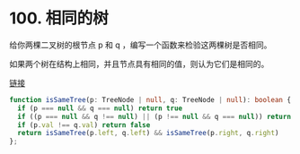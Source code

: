 # 100. 相同的树

给你两棵二叉树的根节点 p 和 q ，编写一个函数来检验这两棵树是否相同。

如果两个树在结构上相同，并且节点具有相同的值，则认为它们是相同的。

[链接](https://leetcode-cn.com/problems/same-tree/)

```ts
function isSameTree(p: TreeNode | null, q: TreeNode | null): boolean {
  if (p === null && q === null) return true
  if ((p === null && q !== null) || (p !== null && q === null)) return false
  if (p.val !== q.val) return false 
  return isSameTree(p.left, q.left) && isSameTree(p.right, q.right)
};
```
